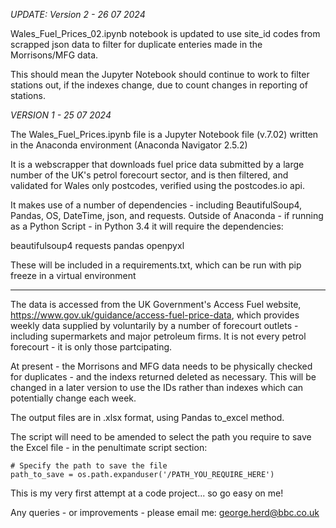 *UPDATE: Version 2 - 26 07 2024*

Wales_Fuel_Prices_02.ipynb notebook is updated to use site_id codes from scrapped json data to filter for duplicate enteries made in the Morrisons/MFG data.

This should mean the Jupyter Notebook should continue to work to filter stations out, if the indexes change, due to count changes in reporting of stations.


*VERSION 1 - 25 07 2024*

The Wales_Fuel_Prices.ipynb file is a Jupyter Notebook file (v.7.02) written in the Anaconda environment (Anaconda Navigator 2.5.2)

It is a webscrapper that downloads fuel price data submitted by a large number of the UK's petrol forecourt sector, and is then filtered, and validated for Wales only postcodes, verified using the postcodes.io api.

It makes use of a number of dependencies - including BeautifulSoup4, Pandas, OS, DateTime, json, and requests. Outside of Anaconda - if running as a Python Script - in Python 3.4 it will require the dependencies: 

beautifulsoup4
requests
pandas
openpyxl

These will be included in a requirements.txt, which can be run with pip freeze in a virtual environment

___


The data is accessed from the UK Government's Access Fuel website, https://www.gov.uk/guidance/access-fuel-price-data, which provides weekly data supplied by voluntarily by a number of forecourt outlets -
including supermarkets and major petroleum firms. It is not every petrol forecourt - it is only those partcipating.


At present - the Morrisons and MFG data needs to be physically checked for duplicates - and the indexs returned deleted as necessary. This will be changed in a later version to use the IDs rather than indexes which can potentially change each week.

The output files are in .xlsx format, using Pandas to_excel method.

The script will need to be amended to select the path you require to save the Excel file - in the penultimate script section: 

```
# Specify the path to save the file 
path_to_save = os.path.expanduser('/PATH_YOU_REQUIRE_HERE')
```

This is my very first attempt at a code project... so go easy on me!

Any queries - or improvements - please email me: george.herd@bbc.co.uk
